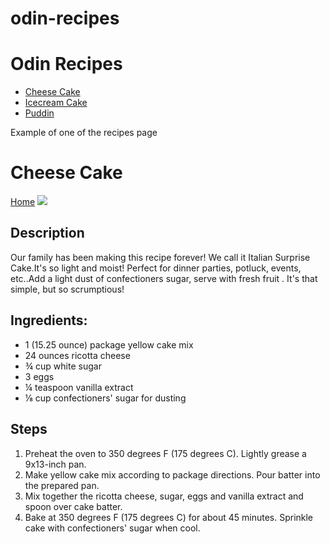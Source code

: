 # odin-recipes
<!DOCTYPE html>
<html lang="en">
<head>
    <meta charset="UTF-8">
    <meta name="viewport" content="width=device-width, initial-scale=1.0">
    <title>Document</title>
</head>
<body>
    <h1>Odin Recipes</h1>
    <ul>
    <li><a href="recipes/cheesecake.html">Cheese Cake</a></li>
    <li><a href="recipes/icecreamcake.html">Icecream Cake</a></li>
    <li><a href="recipes/Puddin.html">Puddin</a></li>
    </ul>
</body>
</html>

<!--> Example of one of the recipes page
<!DOCTYPE html>
<html lang="en">
<head>
    <meta charset="UTF-8">
    <meta name="viewport" content="width=device-width, initial-scale=1.0">
    <title>Document</title>
</head>
<body>
    <h1>Cheese Cake</h1>
    <a href="/Index.html">Home</a>
    <img src="https://www.allrecipes.com/thmb/3rWVUhmYcC4M_3vokj5y9pGY0gM=/750x0/filters:no_upscale():max_bytes(150000):strip_icc():format(webp)/417352-61a39f19e3b04ecaa65210bde010ebe4.jpg">
    <h2>Description</h2>
    <p>Our family has been making this recipe forever! We call it Italian Surprise Cake.It's so light and moist! Perfect for dinner parties, potluck, events, etc..Add a light dust of confectioners sugar, serve with fresh fruit . It's that simple, but so scrumptious!
    </p>
    <h2>Ingredients:</h2>
    <ul>
    <li>1 (15.25 ounce) package yellow cake mix</li>
    <li>24 ounces ricotta cheese</li>
    <li>¾ cup white sugar</li>
    <li>3 eggs</li>
    <li>¼ teaspoon vanilla extract</li>
    <li>⅛ cup confectioners' sugar for dusting</li>
    </ul>
    <h2>Steps</h2>
    <ol>
    <li>Preheat the oven to 350 degrees F (175 degrees C). Lightly grease a 9x13-inch pan.</li>
<li>Make yellow cake mix according to package directions. Pour batter into the prepared pan.</li>
<li>Mix together the ricotta cheese, sugar, eggs and vanilla extract and spoon over cake batter.</li>
<li>Bake at 350 degrees F (175 degrees C) for about 45 minutes. Sprinkle cake with confectioners' sugar when cool.</li>   
</ol>
</body>
</html>
